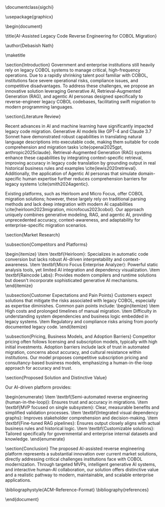 \documentclass{sigchi}

\usepackage{graphicx}

\begin{document}

\title{AI-Assisted Legacy Code Reverse Engineering for COBOL Migration}

\author{Debasish Nath}

\maketitle

\section{Introduction}
Government and enterprise institutions still heavily rely on legacy COBOL systems to manage critical, high-frequency operations. Due to a rapidly shrinking talent pool familiar with COBOL, institutions face severe operational risks, compliance issues, and competitive disadvantages. To address these challenges, we propose an innovative solution leveraging Generative AI, Retrieval-Augmented Generation (RAG), and agentic AI personas designed specifically to reverse-engineer legacy COBOL codebases, facilitating swift migration to modern programming languages.

\section{Literature Review}

Recent advances in AI and machine learning have significantly impacted legacy code migration. Generative AI models like GPT-4 and Claude 3.7 Sonnet have demonstrated robust capabilities in translating natural language descriptions into executable code, making them suitable for code comprehension and migration tasks \cite{openai2025gpt, anthropic2025claude}. Retrieval-Augmented Generation (RAG) systems enhance these capabilities by integrating context-specific retrieval, improving accuracy in legacy code translation by grounding output in real historical business rules and examples \cite{lewis2020retrieval}. Additionally, the application of Agentic AI personas that simulate domain-specific human expertise further reduces comprehension barriers for legacy systems \cite{smith2024agentic}.

Existing platforms, such as Heirloom and Micro Focus, offer COBOL migration solutions; however, these largely rely on traditional parsing methods and lack deep integration with modern AI capabilities \cite{heirloom2023migration, microfocus2023cobol}. Our approach uniquely combines generative modeling, RAG, and agentic AI, providing unprecedented accuracy, context-awareness, and adaptability for enterprise-specific migration scenarios.

\section{Market Research}

\subsection{Competitors and Platforms}

\begin{itemize}
\item \textbf{Heirloom}: Specializes in automatic code conversion but lacks robust AI-driven interpretability and context-awareness.
\item \textbf{Micro Focus Enterprise Analyzer}: Powerful static analysis tools, yet limited AI integration and dependency visualization.
\item \textbf{Raincode Labs}: Provides modern compilers and runtime solutions but doesn't incorporate sophisticated generative AI mechanisms.
\end{itemize}

\subsection{Customer Expectations and Pain Points}
Customers expect solutions that mitigate the risks associated with legacy COBOL, especially as expertise diminishes. Common pain points include:
\begin{itemize}
\item High costs and prolonged timelines of manual migration.
\item Difficulty in understanding system dependencies and business logic embedded in legacy systems.
\item Regulatory and compliance risks arising from poorly documented legacy code.
\end{itemize}

\subsection{Pricing, Business Models, and Adoption Barriers}
Competitor pricing often follows licensing and subscription models, typically with high initial investments. Adoption barriers include lack of trust in automated migration, concerns about accuracy, and cultural resistance within institutions. Our model proposes competitive subscription pricing and consultancy-based business models, emphasizing a human-in-the-loop approach for accuracy and trust.

\section{Proposed Solution and Distinctive Value}

Our AI-driven platform provides:

\begin{enumerate}
\item \textbf{Semi-automated reverse engineering (human-in-the-loop)}: Ensures trust and accuracy in migrations.
\item \textbf{MVP focused on single subsystem}: Clear, measurable benefits and simplified validation processes.
\item \textbf{Integrated visual dependency graphs}: Improves stakeholder comprehension and decision-making.
\item \textbf{Fine-tuned RAG pipelines}: Ensures output closely aligns with actual business rules and historical logic.
\item \textbf{Customizable solutions}: Tailored specifically for governmental and enterprise internal datasets and knowledge.
\end{enumerate}

\section{Conclusion}
The proposed AI-assisted reverse engineering platform represents a substantial innovation over current market solutions, directly addressing critical challenges institutions face with COBOL modernization. Through targeted MVPs, intelligent generative AI systems, and interactive human-AI collaboration, our solution offers distinctive value and a realistic pathway to modern, maintainable, and scalable enterprise applications.

\bibliographystyle{ACM-Reference-Format}
\bibliography{references}

\end{document}
